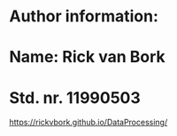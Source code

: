 # Author information:
# Name:		Rick van Bork
# Std. nr.	11990503

https://rickvbork.github.io/DataProcessing/
